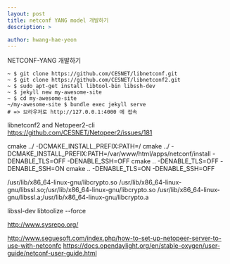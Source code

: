 ```yaml
---
layout: post
title: netconf YANG model 개발하기
description: >

author: hwang-hae-yeon
---
```


NETCONF-YANG 개발하기

```console
~ $ git clone https://github.com/CESNET/libnetconf.git
~ $ git clone https://github.com/CESNET/libnetconf2.git
~ $ sudo apt-get install libtool-bin libssh-dev
~ $ jekyll new my-awesome-site
~ $ cd my-awesome-site
~/my-awesome-site $ bundle exec jekyll serve
# => 브라우저로 http://127.0.0.1:4000 에 접속
```
libnetconf2 and Netopeer2-cli
https://github.com/CESNET/Netopeer2/issues/181

cmake ../ -DCMAKE_INSTALL_PREFIX:PATH=/
cmake ../ -DCMAKE_INSTALL_PREFIX:PATH=/var/www/html/apps/netconf/install -DENABLE_TLS=OFF -DENABLE_SSH=OFF
cmake .. -DENABLE_TLS=OFF -DENABLE_SSH=ON
cmake .. -DENABLE_TLS=ON -DENABLE_SSH=OFF

/usr/lib/x86_64-linux-gnu/libcrypto.so 
 /usr/lib/x86_64-linux-gnu/libssl.so;/usr/lib/x86_64-linux-gnu/libcrypto.so 
 /usr/lib/x86_64-linux-gnu/libssl.a;/usr/lib/x86_64-linux-gnu/libcrypto.a

 libssl-dev
  libtoolize --force

  http://www.sysrepo.org/


http://www.seguesoft.com/index.php/how-to-set-up-netopeer-server-to-use-with-netconfc
https://docs.opendaylight.org/en/stable-oxygen/user-guide/netconf-user-guide.html



